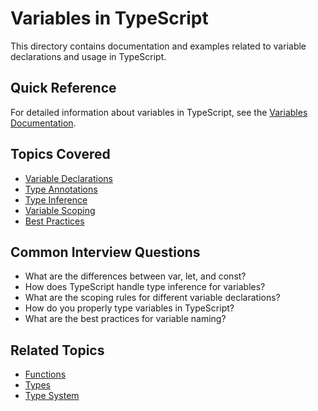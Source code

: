 # Variables in TypeScript

This directory contains documentation and examples related to variable declarations and usage in TypeScript.

## Quick Reference

For detailed information about variables in TypeScript, see the [Variables Documentation](variables.md).

## Topics Covered
- [Variable Declarations](variables.md#declarations)
- [Type Annotations](variables.md#type-annotations)
- [Type Inference](variables.md#type-inference)
- [Variable Scoping](variables.md#scoping)
- [Best Practices](variables.md#best-practices)

## Common Interview Questions
- What are the differences between var, let, and const?
- How does TypeScript handle type inference for variables?
- What are the scoping rules for different variable declarations?
- How do you properly type variables in TypeScript?
- What are the best practices for variable naming?

## Related Topics
- [Functions](../functions/functions.md)
- [Types](../types/types.md)
- [Type System](../type-system/type-system.md) 